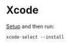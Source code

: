 # Xcode

[Setup](https://itunes.apple.com/us/app/xcode/id497799835?mt=12) and then run:

```
xcode-select --install
```
